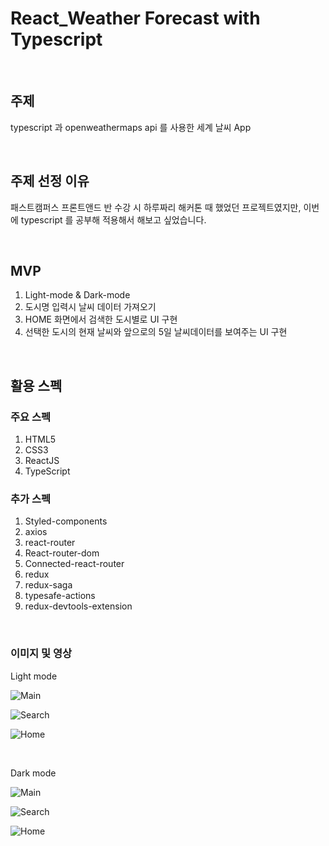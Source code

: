 # React_Weather Forecast with Typescript
<br>


## 주제

typescript 과 openweathermaps api 를 사용한 세계 날씨 App



<br>

## 주제 선정 이유

패스트캠퍼스 프론트앤드 반 수강 시 하루짜리 해커톤 때 했었던 프로젝트였지만, 이번에 typescript 를 공부해 적용해서 해보고 싶었습니다.



<br>

## MVP

1. Light-mode & Dark-mode
2. 도시명 입력시 날씨 데이터 가져오기
3. HOME 화면에서 검색한 도시별로 UI 구현
4. 선택한 도시의 현재 날씨와 앞으로의 5일 날씨데이터를 보여주는 UI 구현

<br>

## 활용 스펙

### 주요 스펙

1. HTML5
2. CSS3
3. ReactJS
4. TypeScript



### 추가 스펙

1. Styled-components
2. axios
3. react-router
4. React-router-dom
5. Connected-react-router
6. redux
7. redux-saga
8. typesafe-actions
9. redux-devtools-extension



<br>

### 이미지 및 영상

Light mode

![Main](https://user-images.githubusercontent.com/37237125/82225132-bf617700-995f-11ea-81b0-de3737b723f8.png)

![Search](https://user-images.githubusercontent.com/37237125/82225371-15361f00-9960-11ea-9d72-bab699faa976.png)

![Home](https://user-images.githubusercontent.com/37237125/82225897-bd4be800-9960-11ea-86c0-ca4e7ee3c58f.png)



<br />

Dark mode

![Main](https://user-images.githubusercontent.com/37237125/82338728-32362500-9a28-11ea-9e63-24042e891f0b.png)

![Search](https://user-images.githubusercontent.com/37237125/82338841-4e39c680-9a28-11ea-90ac-2fad2af5506c.png)

![Home](https://user-images.githubusercontent.com/37237125/82338883-585bc500-9a28-11ea-814c-86dcfa3f3fdb.png)

